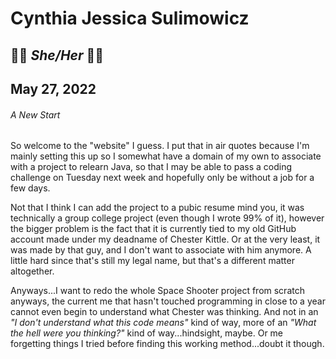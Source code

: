 # Cynthia Jessica Sulimowicz
## 🏳️‍⚧️ **_She/Her_** 🏳️‍⚧️

## May 27, 2022
###### _A New Start_

  So welcome to the "website" I guess. I put that in air quotes because I'm mainly setting this up so I somewhat have a domain of my own to associate with a project to relearn Java, so that I may be able to pass a coding challenge on Tuesday next week and hopefully only be without a job for a few days.
  
  Not that I think I can add the project to a pubic resume mind you, it was technically a group college project (even though I wrote 99% of it), however the bigger problem is the fact that it is currently tied to my old GitHub account made under my deadname of Chester Kittle. Or at the very least, it was made by that guy, and I don't want to associate with him anymore. A little hard since that's still my legal name, but that's a different matter altogether.
  
  Anyways...I want to redo the whole Space Shooter project from scratch anyways, the current me that hasn't touched programming in close to a year cannot even begin to understand what Chester was thinking. And not in an _"I don't understand what this code means"_ kind of way, more of an _"What the hell were you thinking?"_ kind of way...hindsight, maybe. Or me forgetting things I tried before finding this working method...doubt it though.
